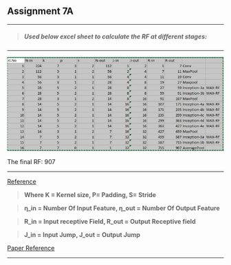 ## Assignment 7A
***

> ##### Used below excel sheet to calculate the RF at different stages:
***
![alt_test](https://github.com/hardayal/EVA/blob/master/Session_7/Network_Calculation.jpeg)

The final RF: 907
***
 
[Reference](<http://zike.io/posts/calculate-receptive-field-for-vgg-16/>)

>**Where K = Kernel size, P= Padding, S= Stride**

>**η_in = Number Of Input Feature, η_out = Number Of Output Feature** 

>**R_in = Input receptive Field, R_out = Output Receptive field**  

>**J_in = Input Jump, J_out = Output Jump**


[Paper Reference](<https://arxiv.org/pdf/1409.4842.pdf>)
***

